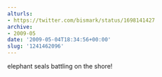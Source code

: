 ```yaml
---
alturls:
- https://twitter.com/bismark/status/1698141427
archive:
- 2009-05
date: '2009-05-04T18:34:56+00:00'
slug: '1241462096'
---
```


elephant seals battling on the shore!

